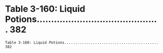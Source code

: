 # Table 3-160: Liquid Potions........................................... 382

```
Table 3-160: Liquid Potions........................................... 382

```
